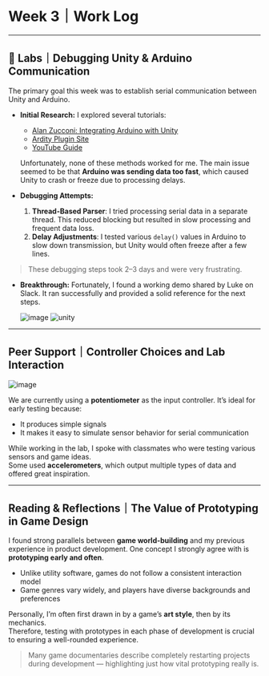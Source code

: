 # Week 3｜Work Log

---

## 🔧 Labs｜Debugging Unity & Arduino Communication

The primary goal this week was to establish serial communication between Unity and Arduino.

- **Initial Research:**
  I explored several tutorials:
  - [Alan Zucconi: Integrating Arduino with Unity](https://www.alanzucconi.com/2015/10/07/how-to-integrate-arduino-with-unity/)
  - [Ardity Plugin Site](https://ardity.dwilches.com/)
  - [YouTube Guide](https://www.youtube.com/watch?v=SD3iUnLNjY0)

  Unfortunately, none of these methods worked for me. The main issue seemed to be that **Arduino was sending data too fast**, which caused Unity to crash or freeze due to processing delays.

- **Debugging Attempts:**
  1. **Thread-Based Parser**: I tried processing serial data in a separate thread. This reduced blocking but resulted in slow processing and frequent data loss.
  2. **Delay Adjustments**: I tested various `delay()` values in Arduino to slow down transmission, but Unity would often freeze after a few lines.

> These debugging steps took 2–3 days and were very frustrating.

- **Breakthrough:**
  Fortunately, I found a working demo shared by Luke on Slack. It ran successfully and provided a solid reference for the next steps.

  ![image](/file/w3/image.png)
  ![unity](/file/w3/image%20copy%203.png)

---

## Peer Support｜Controller Choices and Lab Interaction

  ![image](/file/w3/image%20copy.png)

We are currently using a **potentiometer** as the input controller. It’s ideal for early testing because:
- It produces simple signals
- It makes it easy to simulate sensor behavior for serial communication

While working in the lab, I spoke with classmates who were testing various sensors and game ideas.  
Some used **accelerometers**, which output multiple types of data and offered great inspiration.

---

## Reading & Reflections｜The Value of Prototyping in Game Design

I found strong parallels between **game world-building** and my previous experience in product development. One concept I strongly agree with is **prototyping early and often**.

- Unlike utility software, games do not follow a consistent interaction model  
- Game genres vary widely, and players have diverse backgrounds and preferences

Personally, I’m often first drawn in by a game’s **art style**, then by its mechanics.  
Therefore, testing with prototypes in each phase of development is crucial to ensuring a well-rounded experience.

> Many game documentaries describe completely restarting projects during development — highlighting just how vital prototyping really is.


